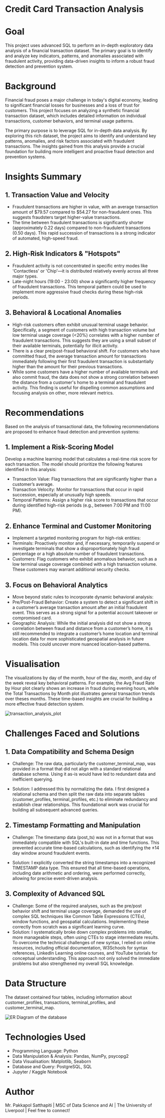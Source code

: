 # Credit Card Transaction Analysis 

# Goal 

This project uses advanced SQL to perform an in-depth exploratory data analysis of a financial transaction dataset. The primary goal is to identify and analyze key indicators, patterns, and anomalies associated with fraudulent activity, providing data-driven insights to inform a robust fraud detection and prevention system.

# Background

Financial fraud poses a major challenge in today's digital economy, leading to significant financial losses for businesses and a loss of trust for customers. This project focuses on analyzing a synthetic financial transaction dataset, which includes detailed information on individual transactions, customer behaviors, and terminal usage patterns.

The primary purpose is to leverage SQL for in-depth data analysis. By exploring this rich dataset, the project aims to identify and understand key patterns, anomalies, and risk factors associated with fraudulent transactions. The insights gained from this analysis provide a crucial foundation for building more intelligent and proactive fraud detection and prevention systems.

# Insights Summary

## 1. Transaction Value and Velocity

- Fraudulent transactions are higher in value, with an average transaction amount of $79.57 compared to $54.27 for non-fraudulent ones. This suggests fraudsters target higher-value transactions.
- The time between fraudulent transactions is significantly shorter (approximately 0.22 days) compared to non-fraudulent transactions (0.50 days). This rapid succession of transactions is a strong indicator of automated, high-speed fraud.

## 2. High-Risk Indicators & "Hotspots"

- Fraudulent activity is not concentrated in specific entry modes like 'Contactless' or 'Chip'—it is distributed relatively evenly across all three major types.
- Late-night hours (19:00 - 23:00) show a significantly higher frequency of fraudulent transactions. This temporal pattern could be used to implement more aggressive fraud checks during these high-risk periods.

## 3. Behavioral & Locational Anomalies

- High-risk customers often exhibit unusual terminal usage behavior. Specifically, a segment of customers with high transaction volume but low terminal usage coverage (<20%) correlates with a higher number of fraudulent transactions. This suggests they are using a small subset of their available terminals, potentially for illicit activity.
- There is a clear pre/post-fraud behavioral shift. For customers who have committed fraud, the average transaction amount for transactions immediately following their first fraudulent transaction is substantially higher than the amount for their previous transactions.
- While some customers have a higher number of available terminals and also commit fraud, the data does not show a strong correlation between the distance from a customer's home to a terminal and fraudulent activity. This finding is useful for dispelling common assumptions and focusing analysis on other, more relevant metrics.

# Recommendations

Based on the analysis of transactional data, the following recommendations are proposed to enhance fraud detection and prevention systems:

## 1. Implement a Risk-Scoring Model

Develop a machine learning model that calculates a real-time risk score for each transaction. The model should prioritize the following features identified in this analysis:

- Transaction Value: Flag transactions that are significantly higher than a customer’s average.
- Transaction Velocity: Monitor for transactions that occur in rapid succession, especially at unusually high speeds.
- Temporal Patterns: Assign a higher risk score to transactions that occur during identified high-risk periods (e.g., between 7:00 PM and 11:00 PM).

## 2. Enhance Terminal and Customer Monitoring

- Implement a targeted monitoring program for high-risk entities:
- Terminals: Proactively monitor and, if necessary, temporarily suspend or investigate terminals that show a disproportionately high fraud percentage or a high absolute number of fraudulent transactions.
- Customers: Flag customers who exhibit anomalous behavior, such as a low terminal usage coverage combined with a high transaction volume. These customers may warrant additional security checks.

## 3. Focus on Behavioral Analytics

- Move beyond static rules to incorporate dynamic behavioral analysis:
- Pre/Post-Fraud Behavior: Create a system to detect a significant shift in a customer’s average transaction amount after an initial fraudulent event. This serves as a strong signal for a potential account takeover or compromised card.
- Geographic Analysis: While the initial analysis did not show a strong correlation between fraud and distance from a customer’s home, it is still recommended to integrate a customer’s home location and terminal location data for more sophisticated geospatial analysis in future models. This could uncover more nuanced location-based patterns.

# Visualisation

The visualizations by day of the month, hour of the day, month, and day of the week reveal key behavioral patterns. For example, the Avg Fraud Rate by Hour plot clearly shows an increase in fraud during evening hours, while the Total Transactions by Month plot illustrates general transaction trends over theses months. These time-based insights are crucial for building a more effective fraud detection system.

![transaction_analysis_plot](transaction_analysis_plots.png)

# Challenges Faced and Solutions

## 1. Data Compatibility and Schema Design

- Challenge: The raw data, particularly the customer_terminal_map, was provided in a format that did not align with a standard relational database schema. Using it as-is would have led to redundant data and inefficient querying.

- Solution: I addressed this by normalizing the data. I first designed a relational schema and then split the raw data into separate tables (customer_profiles, terminal_profiles, etc.) to eliminate redundancy and establish clear relationships. This foundational work was crucial for building all subsequent advanced queries.


## 2. Timestamp Formatting and Manipulation

- Challenge: The timestamp data (post_ts) was not in a format that was immediately compatible with SQL's built-in date and time functions. This prevented accurate time-based calculations, such as identifying the ±14 day window around fraudulent events.

- Solution: I explicitly converted the string timestamps into a recognized TIMESTAMP data type. This ensured that all time-based operations, including date arithmetic and ordering, were performed correctly, allowing for precise event-driven analysis.

## 3. Complexity of Advanced SQL

- Challenge: Some of the required analyses, such as the pre/post behavior shift and terminal usage coverage, demanded the use of complex SQL techniques like Common Table Expressions (CTEs), window functions, and geospatial calculations. Implementing these correctly from scratch was a significant learning curve.
- Solution: I systematically broke down complex problems into smaller, more manageable steps, often using CTEs to stage intermediate results. To overcome the technical challenges of new syntax, I relied on online resources, including official documentation, W3Schools for syntax references, LinkedIn Learning online courses, and YouTube tutorials for conceptual understanding. This approach not only solved the immediate problems but also strengthened my overall SQL knowledge.

# Data Structure 

The dataset contained four tables, including information about customer_profiles, transactions, terminal_profiles, and customer_terminal_map.

![ER Diagram of the database](ER_diagram.png)

# Technologies Used

- Programming Language: Python
- Data Manipulation & Analysis: Pandas, NumPy, psycopg2
- Data Visualisation: Matplotlib, Seaborn
- Database and Query: PostgreSQL, SQL
- Jupyter / Kaggle Notebook


# Author

Mr. Pakkapol Satthapiti | MSC of Data Science and AI | The University of Liverpool | Feel free to connect!